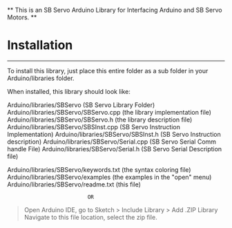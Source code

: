 ** This is an SB Servo Arduino Library for Interfacing Arduino and SB Servo Motors. **

# Installation
--------------------------------------------------------------------------------

To install this library, just place this entire folder as a sub folder in your
Arduino/libraries folder.

When installed, this library should look like:

Arduino/libraries/SBServo              (SB Servo Library Folder)
Arduino/libraries/SBServo/SBServo.cpp     (the library implementation file)
Arduino/libraries/SBServo/SBServo.h       (the library description file)
Arduino/libraries/SBServo/SBSInst.cpp     (SB Servo Instruction Implementation)
Arduino/libraries/SBServo/SBSInst.h       (SB Servo Instruction description)
Arduino/libraries/SBServo/Serial.cpp     (SB Servo Serial Comm handle File)
Arduino/libraries/SBServo/Serial.h       (SB Servo Serial Description file)

Arduino/libraries/SBServo/keywords.txt (the syntax coloring file)
Arduino/libraries/SBServo/examples     (the examples in the "open" menu)
Arduino/libraries/SBServo/readme.txt   (this file)
                            
                              OR
> Open Arduino IDE, go to Sketch > Include Library > Add .ZIP Library 
> Navigate to this file location, select the zip file. 